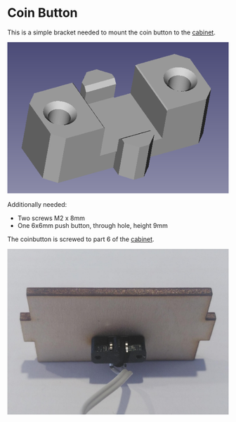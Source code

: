 # Coin Button

This is a simple bracket needed to mount the coin button to the
[cabinet](../cabinet).

![CAD](coinbutton.png)

Additionally needed:

- Two screws M2 x 8mm
- One 6x6mm push button, through hole, height 9mm

The coinbutton is screwed to part 6 of the [cabinet](../cabinet).

![Photo](coinbutton.jpg)